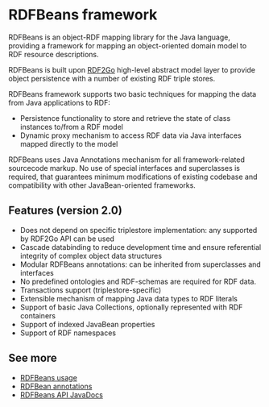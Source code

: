 RDFBeans framework
==================

RDFBeans is an object-RDF mapping library for the Java language, providing
a framework for mapping an object-oriented domain model to RDF resource
descriptions.

RDFBeans is built upon [RDF2Go](http://rdf2go.semweb4j.org/) high-level
abstract model layer to provide object persistence with a number of existing
RDF triple stores.

RDFBeans framework supports two basic techniques for mapping the data from Java
applications to RDF:

* Persistence functionality to store and retrieve the state of class instances
  to/from a RDF model
* Dynamic proxy mechanism to access RDF data via Java interfaces mapped directly
  to the model

RDFBeans uses Java Annotations mechanism for all framework-related sourcecode markup.
No use of special interfaces and superclasses is required, that guarantees minimum
modifications of existing codebase and compatibility with other JavaBean-oriented
frameworks.


Features (version 2.0)
----------------------

 * Does not depend on specific triplestore implementation: any supported by RDF2Go API
   can be used
 * Cascade databinding to reduce development time and ensure referential integrity of complex object data structures
 * Modular RDFBeans annotations: can be inherited from superclasses and interfaces
 * No predefined ontologies and RDF-schemas are required for RDF data.
 * Transactions support (triplestore-specific)
 * Extensible mechanism of mapping Java data types to RDF literals
 * Support of basic Java Collections, optionally represented with RDF containers
 * Support of indexed JavaBean properties
 * Support of RDF namespaces


See more
--------
 * [RDFBeans usage](usage.html)
 * [RDFBean annotations](rdfbean.html)
 * [RDFBeans API JavaDocs](apidocs/index.html)

